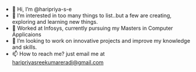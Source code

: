 - 👋 Hi, I’m @haripriya-s-e
- 👀 I’m interested in too many things to list..but a few are creating, exploring and learning new things.
- 🌱 Worked at Infosys, currently pursuing my Masters in Computer Applicaions
- 💞️ I’m looking to work on innovative projects and improve my knowledge and skills.
- 📫 How to reach me? just email me at haripriyasreekumareradi@gmail.com

<!---
haripriya-s-e/haripriya-s-e is a ✨ special ✨ repository because its `README.md` (this file) appears on your GitHub profile.
You can click the Preview link to take a look at your changes.
--->

